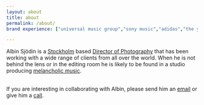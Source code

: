 ```yaml
---
layout: about
title: about
permalink: /about/
brand experience: ["universal music group","sony music","adidas","the yacht week","avicii","the absolut company","armada music","opa people","unity group france","circle k","bris","summerburst","beckers","fagerhult"]

---
```


Albin Sjödin is a <a href="https://www.google.se/maps/place/Stockholm/@59.3260668,17.8474651,11z/data=!3m1!4b1!4m5!3m4!1s0x465f763119640bcb:0xa80d27d3679d7766!8m2!3d59.3293235!4d18.0685808" target="_blank">Stockholm</a> based <a href="https://en.wikipedia.org/wiki/Cinematographer" target="_blank">Director of Photography</a> that has been working with a wide range of clients from all over the world. When he is not behind the lens or in the editing room he is likely to be found in a studio producing <a href="https://www.youtube.com/watch?v=L6alk6Iq_DY" target="_blank">melancholic music</a>.


<p><br/>If you are interesting in collaborating with Albin, please send him an <a href="mailto:info@albinsjodin.com">email</a> or give him a <a href="tel://+46727137568">call</a>. </p>
